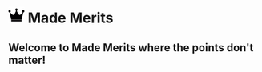 # ![Alt text](/resources/public/img/king.png?raw=true "") Made Merits

## Welcome to Made Merits where the points don't matter!
